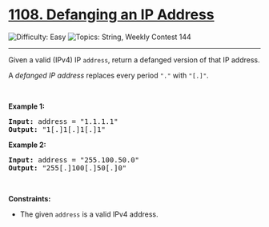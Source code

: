 <h1>
  <a href="https://leetcode.com/problems/defanging-an-ip-address/">
    1108. Defanging an IP Address
  </a>
</h1>
<img src='https://img.shields.io/badge/Difficulty-Easy-greenlight' alt='Difficulty: Easy' />
<img src='https://img.shields.io/badge/Topics-String%2C%20Weekly%20Contest%20144-blue' alt='Topics: String, Weekly Contest 144' />

<hr />

<p>Given a valid (IPv4) IP <code>address</code>, return a defanged version of that IP address.</p>

<p>A <em>defanged&nbsp;IP address</em>&nbsp;replaces every period <code>"."</code> with <code>"[.]"</code>.</p>

<p>&nbsp;</p>
<p><strong class="example">Example 1:</strong></p>
<pre><strong>Input:</strong> address = "1.1.1.1"
<strong>Output:</strong> "1[.]1[.]1[.]1"
</pre><p><strong class="example">Example 2:</strong></p>
<pre><strong>Input:</strong> address = "255.100.50.0"
<strong>Output:</strong> "255[.]100[.]50[.]0"
</pre>
<p>&nbsp;</p>
<p><strong>Constraints:</strong></p>

<ul>
	<li>The given <code>address</code> is a valid IPv4 address.</li>
</ul>
